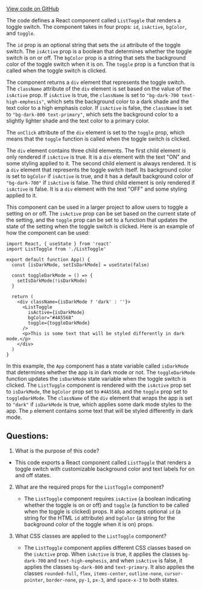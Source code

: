 [View code on GitHub](zoo-labs/zoo/blob/master/core/src/components/Toggle/ListToggle.tsx)

The code defines a React component called `ListToggle` that renders a toggle switch. The component takes in four props: `id`, `isActive`, `bgColor`, and `toggle`. 

The `id` prop is an optional string that sets the `id` attribute of the toggle switch. The `isActive` prop is a boolean that determines whether the toggle switch is on or off. The `bgColor` prop is a string that sets the background color of the toggle switch when it is on. The `toggle` prop is a function that is called when the toggle switch is clicked.

The component returns a `div` element that represents the toggle switch. The `className` attribute of the `div` element is set based on the value of the `isActive` prop. If `isActive` is true, the `className` is set to `"bg-dark-700 text-high-emphesis"`, which sets the background color to a dark shade and the text color to a high emphasis color. If `isActive` is false, the `className` is set to `"bg-dark-800 text-primary"`, which sets the background color to a slightly lighter shade and the text color to a primary color.

The `onClick` attribute of the `div` element is set to the `toggle` prop, which means that the `toggle` function is called when the toggle switch is clicked.

The `div` element contains three child elements. The first child element is only rendered if `isActive` is true. It is a `div` element with the text "ON" and some styling applied to it. The second child element is always rendered. It is a `div` element that represents the toggle switch itself. Its background color is set to `bgColor` if `isActive` is true, and it has a default background color of `"bg-dark-700"` if `isActive` is false. The third child element is only rendered if `isActive` is false. It is a `div` element with the text "OFF" and some styling applied to it.

This component can be used in a larger project to allow users to toggle a setting on or off. The `isActive` prop can be set based on the current state of the setting, and the `toggle` prop can be set to a function that updates the state of the setting when the toggle switch is clicked. Here is an example of how the component can be used:

```
import React, { useState } from 'react'
import ListToggle from './ListToggle'

export default function App() {
  const [isDarkMode, setIsDarkMode] = useState(false)

  const toggleDarkMode = () => {
    setIsDarkMode(!isDarkMode)
  }

  return (
    <div className={isDarkMode ? 'dark' : ''}>
      <ListToggle
        isActive={isDarkMode}
        bgColor="#4A5568"
        toggle={toggleDarkMode}
      />
      <p>This is some text that will be styled differently in dark mode.</p>
    </div>
  )
}
```

In this example, the `App` component has a state variable called `isDarkMode` that determines whether the app is in dark mode or not. The `toggleDarkMode` function updates the `isDarkMode` state variable when the toggle switch is clicked. The `ListToggle` component is rendered with the `isActive` prop set to `isDarkMode`, the `bgColor` prop set to `#4A5568`, and the `toggle` prop set to `toggleDarkMode`. The `className` of the `div` element that wraps the app is set to `"dark"` if `isDarkMode` is true, which applies some dark mode styles to the app. The `p` element contains some text that will be styled differently in dark mode.
## Questions: 
 1. What is the purpose of this code?
   - This code exports a React component called `ListToggle` that renders a toggle switch with customizable background color and text labels for on and off states.

2. What are the required props for the `ListToggle` component?
   - The `ListToggle` component requires `isActive` (a boolean indicating whether the toggle is on or off) and `toggle` (a function to be called when the toggle is clicked) props. It also accepts optional `id` (a string for the HTML `id` attribute) and `bgColor` (a string for the background color of the toggle when it is on) props.

3. What CSS classes are applied to the `ListToggle` component?
   - The `ListToggle` component applies different CSS classes based on the `isActive` prop. When `isActive` is true, it applies the classes `bg-dark-700` and `text-high-emphesis`, and when `isActive` is false, it applies the classes `bg-dark-800` and `text-primary`. It also applies the classes `rounded-full`, `flex`, `items-center`, `outline-none`, `cursor-pointer`, `border-none`, `py-1`, `px-3`, and `space-x-3` to both states.